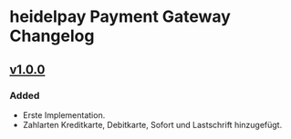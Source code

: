 # heidelpay Payment Gateway Changelog

## [v1.0.0][v1.0.0]

### Added
- Erste Implementation.
- Zahlarten Kreditkarte, Debitkarte, Sofort und Lastschrift hinzugefügt.

[v1.0.0]: https://github.com/heidelpay/plentymarkets-gateway/tree/v1.0.0